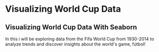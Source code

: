 # Visualizing World Cup Data
## Visualizing World Cup Data With Seaborn

In this i will be exploring data from the Fifa World Cup from 1930-2014 to analyze trends and discover insights about the world's game, fútbol! 
